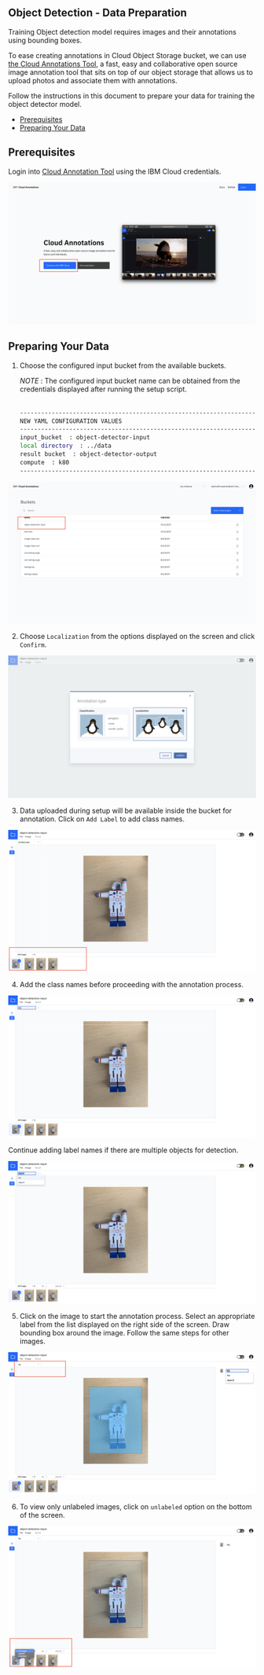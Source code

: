 ## Object Detection - Data Preparation

Training Object detection model requires images and their annotations using bounding boxes.

To ease creating annotations in Cloud Object Storage bucket, we can use [the Cloud Annotations Tool](https://cloud.annotations.ai/login), 
a fast, easy and collaborative open source image annotation tool that sits on top of our object storage that allows us to upload photos and associate them with annotations.

Follow the instructions in this document to prepare your data for training the object detector model.
- [Prerequisites](#prerequisites)
- [Preparing Your Data](#preparing-your-data)

## Prerequisites

Login into [Cloud Annotation Tool](https://cloud.annotations.ai/login) using the IBM Cloud credentials.

![login](imgs/login.png)

## Preparing Your Data

1. Choose the configured input bucket from the available buckets.

   _NOTE_ : The configured input bucket name can be obtained from the credentials displayed after running 
            the setup script. 
   
   ```bash
   
   ------------------------------------------------------------------------------
   NEW YAML CONFIGURATION VALUES
   ------------------------------------------------------------------------------
   input_bucket  : object-detector-input
   local directory  : ../data
   result bucket  : object-detector-output
   compute  : k80
   ------------------------------------------------------------------------------

   ```
   
![bucket](imgs/bucket.png)
   
2. Choose `Localization` from the options displayed on the screen and click `Confirm`.

![choice](imgs/choice.png)

3. Data uploaded during setup will be available inside the bucket for annotation. Click on `Add Label` to add
   class names.
   
![annotate](imgs/data.png)

4. Add the class names before proceeding with the annotation process.

![label](imgs/label.png)

  Continue adding label names if there are multiple objects for detection.
  
![multiple](imgs/multiple_objects.png)

5. Click on the image to start the annotation process. Select an appropriate label from the list displayed on the
   right side of the screen. Draw bounding box around the image. Follow the same steps for other images.

![process](imgs/bounding_box.png)

6. To view only unlabeled images, click on `unlabeled` option on the bottom of the screen.

![unlabeled](imgs/unlabeled.png)



